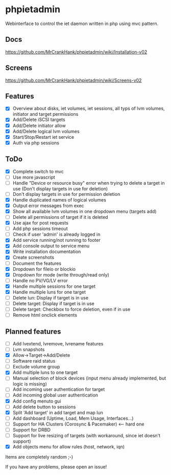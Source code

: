 # phpietadmin
Webinterface to control the iet daemon written in php using mvc pattern.

## Docs
https://github.com/MrCrankHank/phpietadmin/wiki/Installation-v02

## Screens
https://github.com/MrCrankHank/phpietadmin/wiki/Screens-v02

## Features
- [x] Overview about disks, iet volumes, iet sessions, all typs of lvm volumes, initiator and target permissions
- [x] Add/Delete iSCSI targets
- [x] Add/Delete initiator allow
- [x] Add/Delete logical lvm volumes
- [x] Start/Stop/Restart iet service
- [x] Auth via php sessions

## ToDo
- [x] Complete switch to mvc
- [ ] Use more javascript
- [ ] Handle "Device or resource busy" error when trying to delete a target in use (Don't display targets in use for deletion)
- [ ] Don't display targets in use for permission deletion
- [x] Handle duplicated names of logical volumes
- [x] Output error messages from exec
- [x] Show all available lvm volumes in one dropdown menu (targets add)
- [ ] Delete all permissions of target if it is deleted
- [x] Use ajax for post requests
- [ ] Add php sessions timeout
- [ ] Check if user 'admin' is already logged in
- [x] Add service running/not running to footer
- [x] Add console output to service menu
- [x] Write installation documentation
- [x] Create screenshots
- [ ] Document the features
- [x] Dropdown for fileio or blockio
- [x] Dropdown for mode (write through/read only)
- [ ] Handle no PV/VG/LV error
- [x] Handle multiple sessions for one target
- [x] Handle multiple luns for one target
- [ ] Delete lun: Display if target is in use
- [ ] Delete target: Display if target is in use
- [ ] Delete target: Checkbox to force deletion, even if in use
- [ ] Remove html onclick elements

## Planned features
- [ ] Add lvextend, lvremove, lvrename features
- [ ] Lvm snapshots
- [x] Allow->Target->Add/Delete
- [ ] Software raid status
- [ ] Exclude volume group
- [x] Add multiple luns to one target
- [ ] Manual selection of block devices (input menu already implemented, but logic is missing)
- [ ] Add incoming user authentication for target
- [ ] Add incoming global user authentication
- [x] Add config menuto gui
- [ ] Add delete button to sessions
- [x] Split 'Add target' in add target and map lun
- [ ] Add dashboard (Uptime, Load, Mem Usage, Interfaces...)
- [ ] Support for HA Clusters (Corosync & Pacemaker) <-- hard one
- [ ] Support for DRBD
- [ ] Support for live resizing of targets (with workaround, since iet doesn't support)
- [x] Add objects menu for allow rules (host, network, iqn)

Items are completely random ;-)

If you have any problems, please open an issue!
